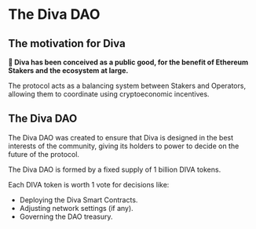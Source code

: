 
# The Diva DAO

## The motivation for Diva

**🌳 Diva has been conceived as a public good, for the benefit of Ethereum Stakers and the ecosystem at large.**

The protocol acts as a balancing system between Stakers and Operators, allowing them to coordinate using cryptoeconomic incentives. 

## The Diva DAO

The Diva DAO was created to ensure that Diva is designed in the best interests of the community, giving its holders to power to decide on the future of the protocol.

The Diva DAO is formed by a fixed supply of 1 billion DIVA tokens.

Each DIVA token is worth 1 vote for decisions like:

- Deploying the Diva Smart Contracts.
- Adjusting network settings (if any).
- Governing the DAO treasury.

